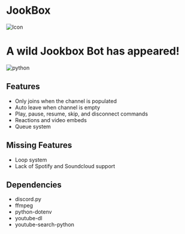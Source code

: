 # JookBox

![Icon](https://github.com/Chejuyeong/JookBox/blob/main/images/bg2.png)

# A wild Jookbox Bot has appeared!
![python](https://img.shields.io/badge/Python-3.9.6%20-brightgreen)


## Features

- Only joins when the channel is populated
- Auto leave when channel is empty
- Play, pause, resume, skip, and disconnect commands
- Reactions and video embeds
- Queue system

## Missing Features

- Loop system
- Lack of Spotify and Soundcloud support
 
 ## Dependencies
 
 - discord.py
 - ffmpeg
 - python-dotenv
 - youtube-dl
 - youtube-search-python
